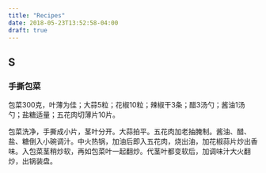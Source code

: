 ```yaml
---
title: "Recipes"
date: 2018-05-23T13:52:58-04:00
draft: true
---
```

## S
### 手撕包菜
包菜300克，叶薄为佳；大蒜5粒；花椒10粒；辣椒干3条；醋3汤勺；酱油1汤勺；盐糖适量；五花肉切薄片10片。

包菜洗净，手撕成小片，茎叶分开。大蒜拍平。五花肉加老抽腌制。酱油、醋、盐、糖倒入小碗调汁。中火热锅，加油后即入五花肉，烧出油，加花椒蒜片炒出香味。入包菜茎稍炒软，再如包菜叶一起翻炒。代茎叶都变软后，加调味汁大火翻炒，出锅装盘。
